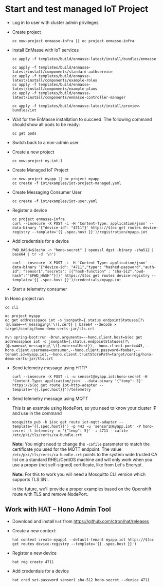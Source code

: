 # Start and test managed IoT Project

* Log in to user with cluster admin privileges
* Create project

  ```
  oc new-project enmasse-infra || oc project enmasse-infra
  ```

* Install EnMasse with IoT services

  ```
  oc apply -f templates/build/enmasse-latest/install/bundles/enmasse
  
  oc apply -f templates/build/enmasse-latest/install/components/standard-authservice
  oc apply -f templates/build/enmasse-latest/install/components/example-roles
  oc apply -f templates/build/enmasse-latest/install/components/example-plans
  oc apply -f templates/build/enmasse-latest/install/components/enmasse-controller-manager
  
  oc apply -f templates/build/enmasse-latest/install/preview-bundles/iot
  ```

* Wait for the EnMasse installation to succeed. The following command should show all pods to be ready:

  ```
  oc get pods
  ```

* Switch back to a non-admin user

* Create a new project

  ```
  oc new-project my-iot-1
  ```

* Create Managed IoT Project

  ```
  oc new-project myapp || oc project myapp
  oc create -f iot/examples/iot-project-managed.yaml
  ```

* Create Messaging Consumer User

  ```
  oc create -f iot/examples/iot-user.yaml
  ```

* Register a device

  ```
  oc project enmasse-infra
  curl --insecure -X POST -i -H 'Content-Type: application/json' --data-binary '{"device-id": "4711"}' https://$(oc get routes device-registry --template='{{ .spec.host }}')/registration/myapp.iot
  ```

* Add credentials for a device

  ```
  PWD_HASH=$(echo -n "hono-secret" | openssl dgst -binary -sha512 | base64 | tr -d '\n')
  
  curl --insecure -X POST -i -H 'Content-Type: application/json' --data-binary '{"device-id": "4711","type": "hashed-password","auth-id": "sensor1","secrets": [{"hash-function" : "sha-512","pwd-hash":"'$PWD_HASH'"}]}' https://$(oc get routes device-registry --template='{{ .spec.host }}')/credentials/myapp.iot
  ```

* Start a telemetry consumer

In Hono project run

  ```
  cd cli

  oc project myapp
  oc get addressspace iot -o jsonpath={.status.endpointStatuses[?\(@.name==\'messaging\'\)].cert} | base64 --decode > target/config/hono-demo-certs-jar/tls.crt

  mvn spring-boot:run -Drun.arguments=--hono.client.host=$(oc get addressspace iot -o jsonpath={.status.endpointStatuses[?\(@.name==\'messaging\'\)].externalHost}),--hono.client.port=443,--hono.client.username=consumer,--hono.client.password=foobar,--tenant.id=myapp.iot,--hono.client.trustStorePath=target/config/hono-demo-certs-jar/tls.crt
  ```

* Send telemetry message using HTTP

  ```
  curl --insecure -X POST -i -u sensor1@myapp.iot:hono-secret -H 'Content-Type: application/json' --data-binary '{"temp": 5}' https://$(oc get route iot-http-adapter --template='{{.spec.host}}')/telemetry
  ```

* Send telemetry message using MQTT

  This is an example using NodePort, so you need to know your cluster IP and use in the command

  ```
  mosquitto_pub -h $(oc get route iot-mqtt-adapter --template='{{.spec.host}}') -p 443 -u 'sensor1@myapp.iot' -P hono-secret -t telemetry -m '{"temp": 5}' -i 4711 --cafile /etc/pki/tls/certs/ca-bundle.crt
  ```

  **Note:** You might need to change the `-cafile` parameter to match the certificate you used for the MQTT endpoint. The value `/etc/pki/tls/certs/ca-bundle.crt` points to the system wide
            trusted CA list on a standard RHEL/CentOS machine and will only work when you use a proper (not self-signed) certificate, like from Let's Encrypt.

  **Note:** For this to work you will need a Mosquitto CLI version which supports TLS SNI.

  In the future, we'll provide a proper examples based on the Openshift route with TLS and remove NodePort.

## Work with HAT – Hono Admin Tool

* Download and install `hat` from https://github.com/ctron/hat/releases
* Create a new context:

  ```
  hat context create myapp1 --default-tenant myapp.iot https://$(oc get routes device-registry --template='{{ .spec.host }}')
  ```

* Register a new device

  ```
  hat reg create 4711
  ```

* Add credentials for a device

  ```
  hat cred set-password sensor1 sha-512 hono-secret --device 4711
  ```

